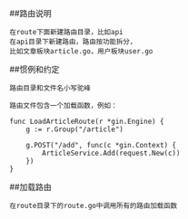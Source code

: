 ##路由说明

    在route下面新建路由目录，比如api
    在api目录下新建路由，路由按功能拆分，
    比如文章板块article.go，用户板块user.go
    
##惯例和约定

    路由目录和文件名小写驼峰

    路由文件包含一个加载函数，例如：
    
    func LoadArticleRoute(r *gin.Engine) {
    	g := r.Group("/article")
    
    	g.POST("/add", func(c *gin.Context) {
    		ArticleService.Add(request.New(c))
    	})
    }

    
##加载路由
    
    在route目录下的route.go中调用所有的路由加载函数